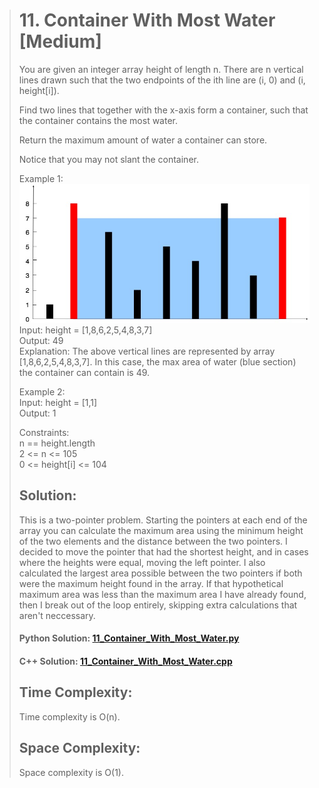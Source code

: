 ># 11. Container With Most Water [Medium]
>You are given an integer array height of length n. There are n vertical lines drawn such that the two endpoints of the ith line are (i, 0) and (i, height[i]).
>
>Find two lines that together with the x-axis form a container, such that the container contains the most water.
>
>Return the maximum amount of water a container can store.
>
>Notice that you may not slant the container.
>
>Example 1:  
>![image](/images/question_11.jpg)  
>Input: height = [1,8,6,2,5,4,8,3,7]  
>Output: 49  
>Explanation: The above vertical lines are represented by array [1,8,6,2,5,4,8,3,7]. In this case, the max area of water (blue section) the container can contain is 49.
>
>Example 2:  
>Input: height = [1,1]  
>Output: 1  
>
>Constraints:  
>n == height.length  
>2 <= n <= 105  
>0 <= height[i] <= 104  
>
>## Solution:
>This is a two-pointer problem. Starting the pointers at each end of the array you can calculate the maximum area using the minimum height of the two elements and the distance between the two pointers. I decided to move the pointer that had the shortest height, and in cases where the heights were equal, moving the left pointer. I also calculated the largest area possible between the two pointers if both were the maximum height found in the array. If that hypothetical maximum area was less than the maximum area I have already found, then I break out of the loop entirely, skipping extra calculations that aren't neccessary.
>
>#### Python Solution: [11_Container_With_Most_Water.py](/python/11_Container_With_Most_Water.py)
>#### C++ Solution: [11_Container_With_Most_Water.cpp](/c++/11_Container_With_Most_Water.cpp)
>
>## Time Complexity:
>Time complexity is O(n).
>
>## Space Complexity:
>Space complexity is O(1).